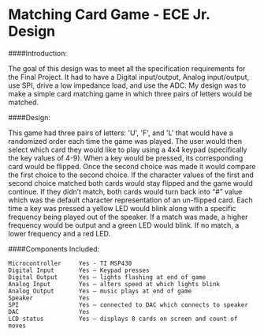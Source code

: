 # Matching Card Game - ECE Jr. Design


####Introduction:

The goal of this design was to meet all the specification requirements for the Final Project. It had to have a Digital input/output, Analog input/output, use SPI, drive a low impedance load, and use the ADC. 
My design was to make a simple card matching game in which three pairs of letters would be matched.

####Design:  

This game had three pairs of letters: 'U', 'F', and 'L' that would have a randomized order each time the game was played. The user would then select which card they would like to play using a 4x4 keypad (specifically the key values of 4-9). When a key would be pressed, its corresponding card would be flipped. Once the second choice was made it would compare the first choice to the second choice. If the character values of the first and second choice matched both cards would stay flipped and the game would continue. If they didn’t match, both cards would turn back into “#” value which was the default character representation of an un-flipped card.
Each time a key was pressed a yellow LED would blink along with a specific frequency being played out of the speaker. If a match was made, a higher frequency would be output and a green LED would blink. If no match, a lower frequency and a red LED.

	
####Components Included:

	Microcontroller		Yes - TI MSP430
	Digital Input		Yes – Keypad presses
	Digital Output		Yes – lights flashing at end of game
	Analog Input		Yes – alters speed at which lights blink
	Analog Output		Yes – music plays at end of game
	Speaker				Yes
	SPI					Yes – connected to DAC which connects to speaker
	DAC					Yes
	LCD status			Yes – displays 8 cards on screen and count of moves
